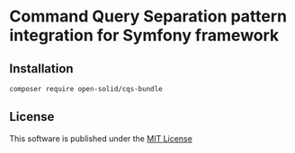 # Command Query Separation pattern integration for Symfony framework

## Installation

```bash
composer require open-solid/cqs-bundle
```

## License

This software is published under the [MIT License](LICENSE)
